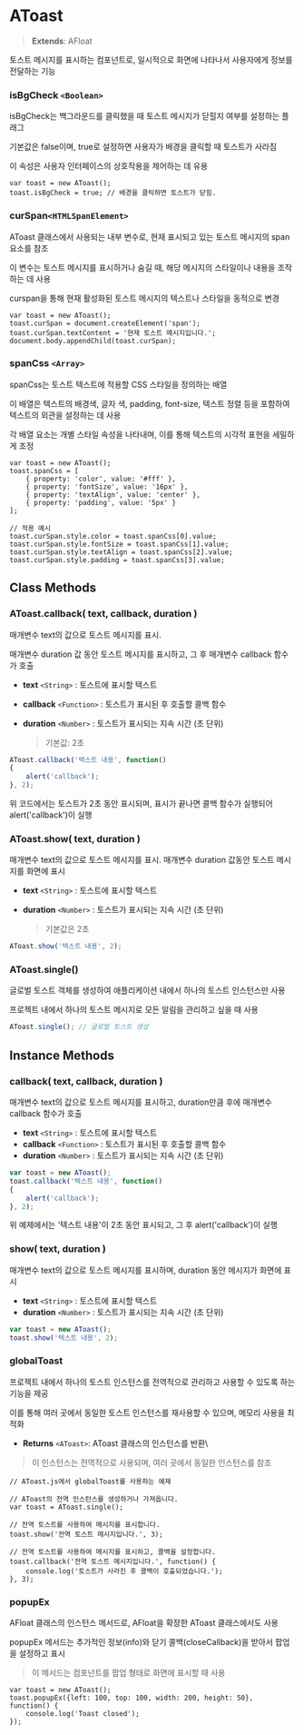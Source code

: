 # AToast

> **Extends**: AFloat

토스트 메시지를 표시하는 컴포넌트로, 일시적으로 화면에 나타나서 사용자에게 정보를 전달하는 기능

### isBgCheck `<Boolean>`

isBgCheck는 백그라운드를 클릭했을 때 토스트 메시지가 닫힐지 여부를 설정하는 플래그

기본값은 false이며, true로 설정하면 사용자가 배경을 클릭할 때 토스트가 사라짐

이 속성은 사용자 인터페이스의 상호작용을 제어하는 데 유용

```
var toast = new AToast();
toast.isBgCheck = true; // 배경을 클릭하면 토스트가 닫힘.
```

### curSpan`<HTMLSpanElement>`

AToast 클래스에서 사용되는 내부 변수로, 현재 표시되고 있는 토스트 메시지의 span 요소를 참조

이 변수는 토스트 메시지를 표시하거나 숨길 때, 해당 메시지의 스타일이나 내용을 조작하는 데 사용

curspan을 통해 현재 활성화된 토스트 메시지의 텍스트나 스타일을 동적으로 변경

```
var toast = new AToast();
toast.curSpan = document.createElement('span');
toast.curSpan.textContent = '현재 토스트 메시지입니다.';
document.body.appendChild(toast.curSpan);
```

### spanCss `<Array>`

spanCss는 토스트 텍스트에 적용할 CSS 스타일을 정의하는 배열

이 배열은 텍스트의 배경색, 글자 색, padding, font-size, 텍스트 정렬 등을 포함하여 텍스트의 외관을 설정하는 데 사용

각 배열 요소는 개별 스타일 속성을 나타내며, 이를 통해 텍스트의 시각적 표현을 세밀하게 조정

```
var toast = new AToast();
toast.spanCss = [
    { property: 'color', value: '#fff' },
    { property: 'fontSize', value: '16px' },
    { property: 'textAlign', value: 'center' },
    { property: 'padding', value: '5px' }
];

// 적용 예시
toast.curSpan.style.color = toast.spanCss[0].value;
toast.curSpan.style.fontSize = toast.spanCss[1].value;
toast.curSpan.style.textAlign = toast.spanCss[2].value;
toast.curSpan.style.padding = toast.spanCss[3].value;
```

## Class Methods

### AToast.callback( text, callback, duration )

매개변수 text의 값으로 토스트 메시지를 표시.

매개변수 duration 값 동안 토스트 메시지를 표시하고, 그 후 매개변수 callback 함수가 호출

* **text** `<String>` : 토스트에 표시할 텍스트
* **callback** `<Function>` : 토스트가 표시된 후 호출할 콜백 함수
*   **duration** `<Number>` : 토스트가 표시되는 지속 시간 (초 단위)

    > 기본값: 2초

```js
AToast.callback('텍스트 내용', function()
{
	alert('callback');
}, 2);
```

위 코드에서는 토스트가 2초 동안 표시되며, 표시가 끝나면 콜백 함수가 실행되어 alert('callback')이 실행

### AToast.show( text, duration )

매개변수 text의 값으로 토스트 메시지를 표시. 매개변수 duration 값동안 토스트 메시지를 화면에 표시

* **text** `<String>` : 토스트에 표시할 텍스트
*   **duration** `<Number>` : 토스트가 표시되는 지속 시간 (초 단위)

    > 기본값은 2초

```js
AToast.show('텍스트 내용', 2);
```

### AToast.single()

글로벌 토스트 객체를 생성하여 애플리케이션 내에서 하나의 토스트 인스턴스만 사용

프로젝트 내에서 하나의 토스트 메시지로 모든 알림을 관리하고 싶을 때 사용

```js
AToast.single(); // 글로벌 토스트 생성
```

## Instance Methods

### callback( text, callback, duration )

매개변수 text의 값으로 토스트 메시지를 표시하고, duration만큼 후에 매개변수 callback 함수가 호출

* **text** `<String>` : 토스트에 표시할 텍스트
* **callback** `<Function>` : 토스트가 표시된 후 호출할 콜백 함수
* **duration** `<Number>` : 토스트가 표시되는 지속 시간 (초 단위)

```js
var toast = new AToast();
toast.callback('텍스트 내용', function()
{
	alert('callback');
}, 2);
```

위 예제에서는 '텍스트 내용'이 2초 동안 표시되고, 그 후 alert('callback')이 실행

### show( text, duration )

매개변수 text의 값으로 토스트 메시지를 표시하며, duration 동안 메시지가 화면에 표시

* **text** `<String>` : 토스트에 표시할 텍스트
* **duration** `<Number>` : 토스트가 표시되는 지속 시간 (초 단위)

```js
var toast = new AToast();
toast.show('텍스트 내용', 2);
```

### globalToast

프로젝트 내에서 하나의 토스트 인스턴스를 전역적으로 관리하고 사용할 수 있도록 하는 기능을 제공

이를 통해 여러 곳에서 동일한 토스트 인스턴스를 재사용할 수 있으며, 메모리 사용을 최적화

* **Returns** `<AToast>`: AToast 클래스의 인스턴스를 반환\\

> 이 인스턴스는 전역적으로 사용되며, 여러 곳에서 동일한 인스턴스를 참조

```
// AToast.js에서 globalToast를 사용하는 예제

// AToast의 전역 인스턴스를 생성하거나 가져옵니다.
var toast = AToast.single();

// 전역 토스트를 사용하여 메시지를 표시합니다.
toast.show('전역 토스트 메시지입니다.', 3);

// 전역 토스트를 사용하여 메시지를 표시하고, 콜백을 설정합니다.
toast.callback('전역 토스트 메시지입니다.', function() {
    console.log('토스트가 사라진 후 콜백이 호출되었습니다.');
}, 3);
```

### popupEx

AFloat 클래스의 인스턴스 메서드로, AFloat을 확장한 AToast 클래스에서도 사용

popupEx 메서드는 추가적인 정보(info)와 닫기 콜백(closeCallback)을 받아서 팝업을 설정하고 표시

> 이 메서드는 컴포넌트를 팝업 형태로 화면에 표시할 때 사용

```
var toast = new AToast();
toast.popupEx({left: 100, top: 100, width: 200, height: 50}, function() {
    console.log('Toast closed');
});
```
